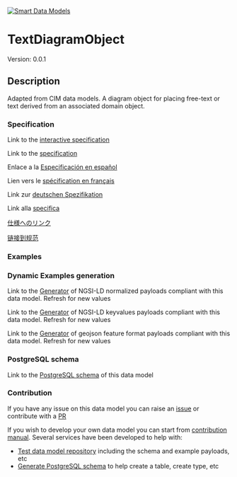 [![Smart Data Models](https://smartdatamodels.org/wp-content/uploads/2022/01/SmartDataModels_logo.png "Logo")](https://smartdatamodels.org)
# TextDiagramObject
Version: 0.0.1

## Description 

Adapted from CIM data models. A diagram object for placing free-text or text derived from an associated domain object.
### Specification

Link to the [interactive specification](https://swagger.lab.fiware.org/?url=https://smart-data-models.github.io/dataModel.EnergyCIM/TextDiagramObject/swagger.yaml)

Link to the [specification](https://github.com/smart-data-models/dataModel.EnergyCIM/blob/master/TextDiagramObject/doc/spec.md)

Enlace a la [Especificación en español](https://github.com/smart-data-models/dataModel.EnergyCIM/blob/master/TextDiagramObject/doc/spec_ES.md)

Lien vers le [spécification en français](https://github.com/smart-data-models/dataModel.EnergyCIM/blob/master/TextDiagramObject/doc/spec_FR.md)

Link zur [deutschen Spezifikation](https://github.com/smart-data-models/dataModel.EnergyCIM/blob/master/TextDiagramObject/doc/spec_DE.md)

Link alla [specifica](https://github.com/smart-data-models/dataModel.EnergyCIM/blob/master/TextDiagramObject/doc/spec_IT.md)

[仕様へのリンク](https://github.com/smart-data-models/dataModel.EnergyCIM/blob/master/TextDiagramObject/doc/spec_JA.md)

[链接到规范](https://github.com/smart-data-models/dataModel.EnergyCIM/blob/master/TextDiagramObject/doc/spec_ZH.md)
### Examples
### Dynamic Examples generation

Link to the [Generator](https://smartdatamodels.org/extra/ngsi-ld_generator.php?schemaUrl=https://raw.githubusercontent.com/smart-data-models/dataModel.EnergyCIM/master/TextDiagramObject/schema.json&email=info@smartdatamodels.org) of NGSI-LD normalized payloads compliant with this data model. Refresh for new values

Link to the [Generator](https://smartdatamodels.org/extra/ngsi-ld_generator_keyvalues.php?schemaUrl=https://raw.githubusercontent.com/smart-data-models/dataModel.EnergyCIM/master/TextDiagramObject/schema.json&email=info@smartdatamodels.org) of NGSI-LD keyvalues payloads compliant with this data model. Refresh for new values

Link to the [Generator](https://smartdatamodels.org/extra/geojson_features_generator.php?schemaUrl=https://raw.githubusercontent.com/smart-data-models/dataModel.EnergyCIM/master/TextDiagramObject/schema.json&email=info@smartdatamodels.org) of geojson feature format payloads compliant with this data model. Refresh for new values
### PostgreSQL schema

Link to the [PostgreSQL schema](https://github.com/smart-data-models/dataModel.EnergyCIM/blob/master/TextDiagramObject/schema.sql) of this data model
### Contribution

 If you have any issue on this data model you can raise an [issue](https://github.com/smart-data-models/dataModel.EnergyCIM/issues)  or contribute with a [PR](https://github.com/smart-data-models/dataModel.EnergyCIM/pulls)

 If you wish to develop your own data model you can start from [contribution manual](https://bit.ly/contribution_manual). Several services have been developed to help with: 
 - [Test data model repository](https://smartdatamodels.org/index.php/data-models-contribution-api/) including the schema and example payloads, etc
 - [Generate PostgreSQL schema](https://smartdatamodels.org/index.php/sql-service/) to help create a table, create type, etc